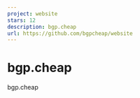 ```yaml
---
project: website
stars: 12
description: bgp.cheap
url: https://github.com/bgpcheap/website
---
```


bgp.cheap
=========

bgp.cheap
